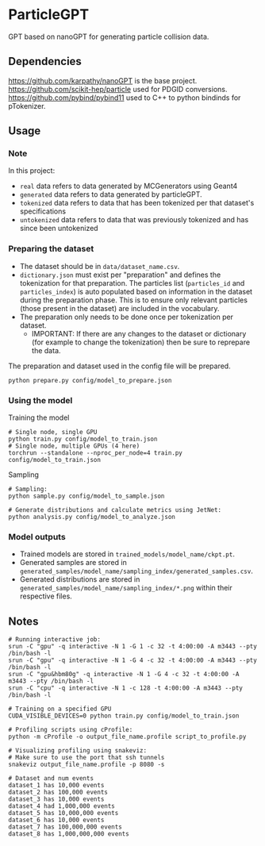 # ParticleGPT #

GPT based on nanoGPT for generating particle collision data.

## Dependencies ##

https://github.com/karpathy/nanoGPT is the base project.
https://github.com/scikit-hep/particle used for PDGID conversions.
https://github.com/pybind/pybind11 used to C++ to python bindinds for pTokenizer.

## Usage ##

### Note ###

In this project:
- `real` data refers to data generated by MCGenerators using Geant4
- `generated` data refers to data generated by particleGPT.
- `tokenized` data refers to data that has been tokenized per that dataset's specifications
- `untokenized` data refers to data that was previously tokenized and has since been untokenized

### Preparing the dataset ###

- The dataset should be in `data/dataset_name.csv`.
- `dictionary.json` must exist per "preparation" and defines the tokenization for that preparation. The particles list (`particles_id` and `particles_index`) is auto populated based on information in the dataset during the preparation phase. This is to ensure only relevant particles (those present in the dataset) are included in the vocabulary.
- The preparation only needs to be done once per tokenization per dataset.
    - IMPORTANT: If there are any changes to the dataset or dictionary (for example to change the tokenization) then be sure to reprepare the data.

The preparation and dataset used in the config file will be prepared.
```shell
python prepare.py config/model_to_prepare.json
```

### Using the model ###

Training the model
```shell
# Single node, single GPU
python train.py config/model_to_train.json
# Single node, multiple GPUs (4 here)
torchrun --standalone --nproc_per_node=4 train.py config/model_to_train.json
```

Sampling
```shell
# Sampling:
python sample.py config/model_to_sample.json

# Generate distributions and calculate metrics using JetNet:
python analysis.py config/model_to_analyze.json
```

### Model outputs ###

- Trained models are stored in `trained_models/model_name/ckpt.pt`.
- Generated samples are stored in `generated_samples/model_name/sampling_index/generated_samples.csv`.
- Generated distributions are stored in `generated_samples/model_name/sampling_index/*.png` within their respective files.

## Notes ##

```shell
# Running interactive job:
srun -C "gpu" -q interactive -N 1 -G 1 -c 32 -t 4:00:00 -A m3443 --pty /bin/bash -l
srun -C "gpu" -q interactive -N 1 -G 4 -c 32 -t 4:00:00 -A m3443 --pty /bin/bash -l
srun -C "gpu&hbm80g" -q interactive -N 1 -G 4 -c 32 -t 4:00:00 -A m3443 --pty /bin/bash -l
srun -C "cpu" -q interactive -N 1 -c 128 -t 4:00:00 -A m3443 --pty /bin/bash -l

# Training on a specified GPU
CUDA_VISIBLE_DEVICES=0 python train.py config/model_to_train.json

# Profiling scripts using cProfile:
python -m cProfile -o output_file_name.profile script_to_profile.py

# Visualizing profiling using snakeviz:
# Make sure to use the port that ssh tunnels
snakeviz output_file_name.profile -p 8080 -s
```

```shell
# Dataset and num events
dataset_1 has 10,000 events
dataset_2 has 100,000 events
dataset_3 has 10,000 events
dataset_4 had 1,000,000 events
dataset_5 has 10,000,000 events
dataset_6 has 10,000 events
dataset_7 has 100,000,000 events
dataset_8 has 1,000,000,000 events
```